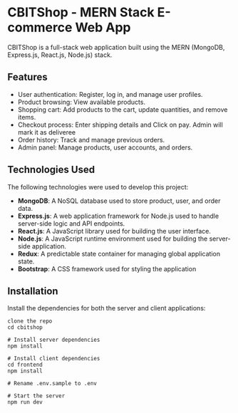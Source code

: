 # CBITShop - MERN Stack E-commerce Web App

CBITShop is a full-stack web application built using the MERN (MongoDB, Express.js, React.js, Node.js) stack.

## Features

- User authentication: Register, log in, and manage user profiles.
- Product browsing: View available products.
- Shopping cart: Add products to the cart, update quantities, and remove items.
- Checkout process: Enter shipping details and Click on pay. Admin will mark it as deliveree
- Order history: Track and manage previous orders.
- Admin panel: Manage products, user accounts, and orders.

## Technologies Used

The following technologies were used to develop this project:

- **MongoDB**: A NoSQL database used to store product, user, and order data.
- **Express.js**: A web application framework for Node.js used to handle server-side logic and API endpoints.
- **React.js**: A JavaScript library used for building the user interface.
- **Node.js**: A JavaScript runtime environment used for building the server-side application.
- **Redux**: A predictable state container for managing global application state.
- **Bootstrap**: A CSS framework used for styling the application

## Installation

Install the dependencies for both the server and client applications:

```
clone the repo
cd cbitshop

# Install server dependencies
npm install

# Install client dependencies
cd frontend
npm install

# Rename .env.sample to .env

# Start the server
npm run dev
```
